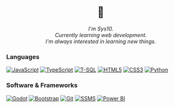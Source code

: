 <h1 align="center">👋</h1>
<p align="center"><i>I'm Sys10.<br>  
  Currently learning web development.<br>
  I'm always interested in learning new things.<br></i>
</p>

### Languages

[![JavaScript](https://img.shields.io/badge/javascript-black?style=for-the-badge&logo=javascript)](https://github.com/Simon-G1)
[![TypeScript](https://img.shields.io/badge/typescript-black?style=for-the-badge&logo=typescript)](https://github.com/Simon-G1)
[![T-SQL](https://img.shields.io/badge/tsql-black?style=for-the-badge&logo=microsoftsqlserver)](https://github.com/Simon-G1)
[![HTML5](https://img.shields.io/badge/html5-black?style=for-the-badge&logo=html5)](https://github.com/Simon-G1)
[![CSS3](https://img.shields.io/badge/css3-black?style=for-the-badge&logo=css3)](https://hub.docker.com/u/Simon-G1)
[![Python](https://img.shields.io/badge/python-black?style=for-the-badge&logo=python)](https://github.com/Simon-G1)


### Software & Frameworks
[![Godot](https://img.shields.io/badge/godot-black?style=for-the-badge&logo=godotengine)](https://github.com/Simon-G1)
[![Bootstrap](https://img.shields.io/badge/bootstrap-black?style=for-the-badge&logo=bootstrap)](https://github.com/Simon-G1)
[![Git](https://img.shields.io/badge/git-black?style=for-the-badge&logo=git)](https://github.com/Simon-G1)
[![SSMS](https://img.shields.io/badge/ssms-black?style=for-the-badge&logo=microsoftsqlserver)](https://github.com/Simon-G1)
[![Power BI](https://img.shields.io/badge/power%20bi-black?style=for-the-badge&logo=powerbi)](https://github.com/Simon-G1)




<!-- 
🌱 Currently learning: Web development<br>
🤝 Looking to collaborate on: <br>
💬 Talk to me about: <br>
📫 How to reach me:<br>


-->
